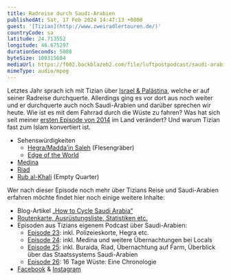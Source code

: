 ```yaml
---
title: Radreise durch Saudi-Arabien
publishedAt: Sat, 17 Feb 2024 14:47:13 +0000
guest: '[Tizian](http://www.zweiradlertouren.de/)'
countryCode: sa
latitude: 24.713552
longitude: 46.675297
durationSeconds: 5008
byteSize: 100315684
mediaUrl: https://f002.backblazeb2.com/file/luftpostpodcast/saudi-arabien-2.mp3
mimeType: audio/mpeg
---
```


Letztes Jahr sprach ich mit Tizian über [Israel & Palästina](https://www.luftpost-podcast.de/israel-palaestina), welche er auf seiner Radreise durchquerte. Allerdings ging es vor dort aus noch weiter und er durchquerte auch noch Saudi-Arabien und darüber sprechen wir heute. Wie ist es mit dem Fahrrad durch die Wüste zu fahren? Was hat sich seit meiner [ersten Episode von 2014](https://www.luftpost-podcast.de/saudi-arabien) im Land verändert? Und warum Tizian fast zum Islam konvertiert ist.

- Sehenswürdigkeiten
  - [Hegra/Madda’in Saleh](https://de.wikipedia.org/wiki/Mada%27in_Salih) (Flesengräber)
  - [Edge of the World](https://en.wikipedia.org/wiki/Tuwaiq)
- [Medina](https://de.wikipedia.org/wiki/Medina)
- [Riad](https://de.wikipedia.org/wiki/Riad)
- [Rub al-Khali](https://de.wikipedia.org/wiki/Rub_al-Chali) (Empty Quarter)

Wer nach dieser Episode noch mehr über Tizians Reise und Saudi-Arabien erfahren möchte findet hier noch einige weitere Inhalte:

- Blog-Artikel [„How to Cycle Saudi Arabia“](https://zweiradlertouren.de/en/zat/reports/047-sau.html)
- [Routenkarte, Ausrüstungsliste, Statistiken etc.](https://zweiradlertouren.de/de/zat/index.html)
- Episoden aus Tizians eigenem Podcast über Saudi-Arabien:
  - [Episode 23](https://zweiradlertouren.de/de/zat/berichte/027-sau-med.html%5D%28https://zweiradlertouren.de/de/zat/berichte/027-sau-med.html#banner): inkl. Polizeieskorte, Hegra etc.
  - [Episode 24](https://zweiradlertouren.de/de/zat/berichte/028-sau-bur.html#banner): inkl. Medina und weitere Übernachtungen bei Locals
  - [Episode 25](https://zweiradlertouren.de/de/zat/berichte/029-sau-ria.html#banner): inkl. Buraida, Riad, Übernachtung auf Farm, Überblick über das Staatssystems Saudi-Arabien
  - [Episode 26](https://zweiradlertouren.de/de/zat/berichte/030-omn-ibr.html): 16 Tage Wüste: Eine Chronologie
- [Facebook](https://fb.me/zweiradlertouren) & [Instagram](https://www.instagram.com/zweiradlertouren/)

